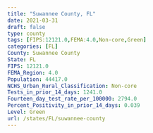 ```yaml
---
title: "Suwannee County, FL"
date: 2021-03-31
draft: false
type: county
tags: [FIPS:12121.0,FEMA:4.0,Non-core,Green]
categories: [FL]
County: Suwannee County
State: FL
FIPS: 12121.0
FEMA_Region: 4.0
Population: 44417.0
NCHS_Urban_Rural_Classification: Non-core
Tests_in_prior_14_days: 1241.0
Fourteen_day_test_rate_per_100000: 2794.0
Percent_Positivity_in_prior_14_days: 0.039
Level: Green
url: /states/FL/suwannee-county
---
```



